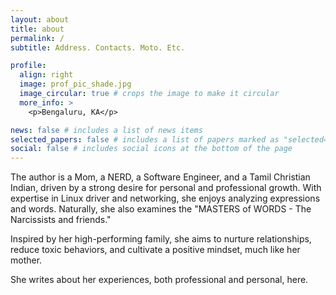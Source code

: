 ```yaml
---
layout: about
title: about
permalink: /
subtitle: Address. Contacts. Moto. Etc.

profile:
  align: right
  image: prof_pic_shade.jpg
  image_circular: true # crops the image to make it circular
  more_info: >
    <p>Bengaluru, KA</p>

news: false # includes a list of news items
selected_papers: false # includes a list of papers marked as "selected={true}"
social: false # includes social icons at the bottom of the page
---
```


The author is a Mom, a NERD, a Software Engineer, and a Tamil Christian Indian, driven by a strong desire for personal and professional growth. With expertise in Linux driver and networking, she enjoys analyzing expressions and words. Naturally, she also examines the "MASTERS of WORDS - The Narcissists and friends."

Inspired by her high-performing family, she aims to nurture relationships, reduce toxic behaviors, and cultivate a positive mindset, much like her mother.

She writes about her experiences, both professional and personal, here.
